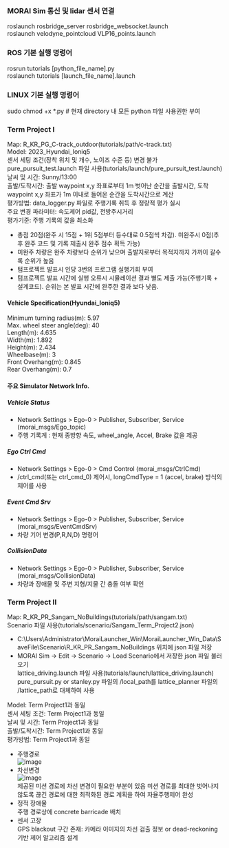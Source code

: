 ### MORAI Sim 통신 및 lidar 센서 연결
roslaunch rosbridge_server rosbridge_websocket.launch   
roslaunch velodyne_pointcloud VLP16_points.launch

### ROS 기본 실행 명령어
rosrun tutorials [python_file_name].py   
roslaunch tutorials [launch_file_name].launch

### LINUX 기본 실행 명령어
sudo chmod +x *.py # 현재 directory 내 모든 python 파일 사용권한 부여

### Term Project I
Map: R_KR_PG_C-track_outdoor(tutorials/path/c-track.txt)   
Model: 2023_Hyundai_Ioniq5   
센서 세팅 조건(장착 위치 및 개수, 노이즈 수준 등) 변경 불가   
pure_pursuit_test.launch 파일 사용(tutorials/launch/pure_pursuit_test.launch)   
날씨 및 시간: Sunny/13:00   
출발/도착시간: 출발 waypoint x,y 좌표로부터 1m 벗어난 순간을 출발시간, 도착 waypoint x,y 좌표가 1m 이내로 들어온 순간을 도착시간으로 계산   
평가방법: data_logger.py 파일로 주행기록 취득 후 정량적 평가 실시   
주요 변경 파라미터: 속도제어 pid값, 전방주시거리    
평가기준: 주행 기록의 값을 최소화    
- 총점 20점(완주 시 15점 + 1위 5점부터 등수대로 0.5점씩 차감). 미완주시 0점(추후 완주 코드 및 기록 제출시 완주 점수 획득 가능)   
- 미완주 차량은 완주 차량보다 순위가 낮으며 출발지로부터 목적지까지 가까이 갈수록 순위가 높음   
- 텀프로젝트 발표시 인당 3번의 프로그램 실행기회 부여   
- 텀프로젝트 발표 시간에 실행 오류시 시뮬레이션 결과 별도 제출 가능(주행기록 + 설계코드). 순위는 본 발표 시간에 완주한 결과 보다 낮음.   

#### Vehicle Specification(Hyundai_Ioniq5)
Minimum turning radius(m): 5.97   
Max. wheel steer angle(deg): 40   
Length(m): 4.635   
Width(m): 1.892   
Height(m): 2.434   
Wheelbase(m): 3   
Front Overhang(m): 0.845   
Rear Overhang(m): 0.7   

#### 주요 Simulator Network Info.
##### Vehicle Status    
- Network Settings > Ego-0 > Publisher, Subscriber, Service  (morai_msgs/Ego_topic)    
- 주행 기록계 : 현재 종방향 속도,  wheel_angle, Accel, Brake 값을 제공    
##### Ego Ctrl Cmd    
- Network Settings > Ego-0 > Cmd Control (morai_msgs/CtrlCmd)    
- /ctrl_cmd(또는 ctrl_cmd_0) 제어시, longCmdType = 1 (accel, brake) 방식의 제어를 사용    
##### Event Cmd Srv   
- Network Settings > Ego-0 > Publisher, Subscriber, Service (morai_msgs/EventCmdSrv)    
- 차량 기어 변경(P,R,N,D) 명령어     
##### CollisionData     
- Network Settings > Ego-0 > Publisher, Subscriber, Service (morai_msgs/CollisionData)     
- 차량과 장애물 및 주변 지형/지물 간 충돌 여부 확인     

### Term Project II
Map: R_KR_PR_Sangam_NoBuildings(tutorials/path/sangam.txt)   
Scenario 파일 사용(tutorials/scenario/Sangam_Term_Project2.json)   
- C:\Users\Administrator\MoraiLauncher_Win\MoraiLauncher_Win_Data\SaveFile\Scenario\R_KR_PR_Sangam_NoBuildings 위치에 json 파일 저장   
- MORAI Sim -> Edit -> Scenario -> Load Scenario에서 저장한 json 파일 불러오기   
lattice_driving.launch 파일 사용(tutorials/launch/lattice_driving.launch)   
pure_pursuit.py or stanley.py 파일의 /local_path를 lattice_planner 파일의 /lattice_path로 대체하여 사용   

Model: Term Project1과 동일   
센서 세팅 조건: Term Project1과 동일   
날씨 및 시간: Term Project1과 동일   
출발/도착시간: Term Project1과 동일   
평가방법: Term Project1과 동일   

- 주행경로   
![image](https://github.com/user-attachments/assets/902ada86-1239-4bfb-bdc7-1b0f0714c2f5)      
- 차선변경   
![image](https://github.com/user-attachments/assets/2845996a-528b-4583-b887-e1df590189ae)   
제공된 미션 경로에 차선 변경이 필요한 부분이 있음
미션 경로를 최대한 벗어나지 않도록 끊긴 경로에 대한 최적화된 경로 계획을 하여 자율주행제어 완성
- 정적 장애물   
주행 경로상에 concrete barricade 배치
- 센서 고장   
GPS blackout 구간 존재: 카메라 이미지의 차선 검출 정보 or dead-reckoning 기반 제어 알고리즘 설계
